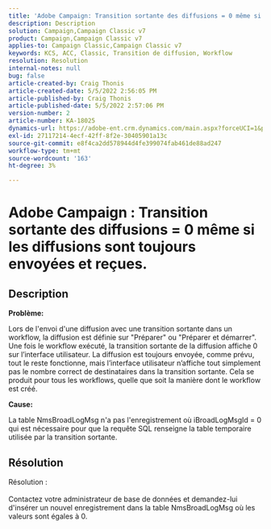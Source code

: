 ```yaml
---
title: 'Adobe Campaign: Transition sortante des diffusions = 0 même si les diffusions sont toujours envoyées et reçues.'
description: Description
solution: Campaign,Campaign Classic v7
product: Campaign,Campaign Classic v7
applies-to: Campaign Classic,Campaign Classic v7
keywords: KCS, ACC, Classic, Transition de diffusion, Workflow
resolution: Resolution
internal-notes: null
bug: false
article-created-by: Craig Thonis
article-created-date: 5/5/2022 2:56:05 PM
article-published-by: Craig Thonis
article-published-date: 5/5/2022 2:57:06 PM
version-number: 2
article-number: KA-18025
dynamics-url: https://adobe-ent.crm.dynamics.com/main.aspx?forceUCI=1&pagetype=entityrecord&etn=knowledgearticle&id=9f658e78-83cc-ec11-a7b5-6045bd00d995
exl-id: 27117214-4ecf-42ff-8f2e-30405901a13c
source-git-commit: e8f4ca2dd578944d4fe399074fab461de88ad247
workflow-type: tm+mt
source-wordcount: '163'
ht-degree: 3%

---
```


# Adobe Campaign : Transition sortante des diffusions = 0 même si les diffusions sont toujours envoyées et reçues.

## Description


<b>Problème:</b>

Lors de l&#39;envoi d&#39;une diffusion avec une transition sortante dans un workflow, la diffusion est définie sur &quot;Préparer&quot; ou &quot;Préparer et démarrer&quot;. Une fois le workflow exécuté, la transition sortante de la diffusion affiche 0 sur l’interface utilisateur. La diffusion est toujours envoyée, comme prévu, tout le reste fonctionne, mais l’interface utilisateur n’affiche tout simplement pas le nombre correct de destinataires dans la transition sortante. Cela se produit pour tous les workflows, quelle que soit la manière dont le workflow est créé.



<b>Cause:</b>

La table NmsBroadLogMsg n&#39;a pas l&#39;enregistrement où iBroadLogMsgId = 0 qui est nécessaire pour que la requête SQL renseigne la table temporaire utilisée par la transition sortante.


## Résolution

Résolution :<br><br>
Contactez votre administrateur de base de données et demandez-lui d&#39;insérer un nouvel enregistrement dans la table NmsBroadLogMsg où les valeurs sont égales à 0.
